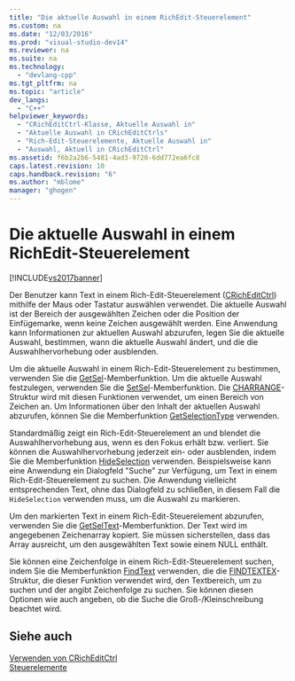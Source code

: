 ```yaml
---
title: "Die aktuelle Auswahl in einem RichEdit-Steuerelement"
ms.custom: na
ms.date: "12/03/2016"
ms.prod: "visual-studio-dev14"
ms.reviewer: na
ms.suite: na
ms.technology: 
  - "devlang-cpp"
ms.tgt_pltfrm: na
ms.topic: "article"
dev_langs: 
  - "C++"
helpviewer_keywords: 
  - "CRichEditCtrl-Klasse, Aktuelle Auswahl in"
  - "Aktuelle Auswahl in CRichEditCtrls"
  - "Rich-Edit-Steuerelemente, Aktuelle Auswahl in"
  - "Auswahl, Aktuell in CRichEditCtrl"
ms.assetid: f6b2a2b6-5481-4ad3-9720-6dd772ea6fc8
caps.latest.revision: 10
caps.handback.revision: "6"
ms.author: "mblome"
manager: "ghogen"
---
```

# Die aktuelle Auswahl in einem RichEdit-Steuerelement
[!INCLUDE[vs2017banner](../assembler/inline/includes/vs2017banner.md)]

Der Benutzer kann Text in einem Rich\-Edit\-Steuerelement \([CRichEditCtrl](../mfc/reference/cricheditctrl-class.md)\) mithilfe der Maus oder Tastatur auswählen verwendet.  Die aktuelle Auswahl ist der Bereich der ausgewählten Zeichen oder die Position der Einfügemarke, wenn keine Zeichen ausgewählt werden.  Eine Anwendung kann Informationen zur aktuellen Auswahl abzurufen, legen Sie die aktuelle Auswahl, bestimmen, wann die aktuelle Auswahl ändert, und die die Auswahlhervorhebung oder ausblenden.  
  
 Um die aktuelle Auswahl in einem Rich\-Edit\-Steuerelement zu bestimmen, verwenden Sie die [GetSel](../Topic/CRichEditCtrl::GetSel.md)\-Memberfunktion.  Um die aktuelle Auswahl festzulegen, verwenden Sie die [SetSel](../Topic/CRichEditCtrl::SetSel.md)\-Memberfunktion.  Die [CHARRANGE](http://msdn.microsoft.com/library/windows/desktop/bb787885)\-Struktur wird mit diesen Funktionen verwendet, um einen Bereich von Zeichen an.  Um Informationen über den Inhalt der aktuellen Auswahl abzurufen, können Sie die Memberfunktion [GetSelectionType](../Topic/CRichEditCtrl::GetSelectionType.md) verwenden.  
  
 Standardmäßig zeigt ein Rich\-Edit\-Steuerelement an und blendet die Auswahlhervorhebung aus, wenn es den Fokus erhält bzw. verliert.  Sie können die Auswahlhervorhebung jederzeit ein\- oder ausblenden, indem Sie die Memberfunktion [HideSelection](../Topic/CRichEditCtrl::HideSelection.md) verwenden.  Beispielsweise kann eine Anwendung ein Dialogfeld "Suche" zur Verfügung, um Text in einem Rich\-Edit\-Steuerelement zu suchen.  Die Anwendung vielleicht entsprechenden Text, ohne das Dialogfeld zu schließen, in diesem Fall die `HideSelection` verwenden muss, um die Auswahl zu markieren.  
  
 Um den markierten Text in einem Rich\-Edit\-Steuerelement abzurufen, verwenden Sie die [GetSelText](../Topic/CRichEditCtrl::GetSelText.md)\-Memberfunktion.  Der Text wird im angegebenen Zeichenarray kopiert.  Sie müssen sicherstellen, dass das Array ausreicht, um den ausgewählten Text sowie einem NULL enthält.  
  
 Sie können eine Zeichenfolge in einem Rich\-Edit\-Steuerelement suchen, indem Sie die Memberfunktion [FindText](../Topic/CRichEditCtrl::FindText.md) verwenden, die die [FINDTEXTEX](http://msdn.microsoft.com/library/windows/desktop/bb787909)\-Struktur, die dieser Funktion verwendet wird, den Textbereich, um zu suchen und der angibt Zeichenfolge zu suchen.  Sie können diesen Optionen wie auch angeben, ob die Suche die Groß\-\/Kleinschreibung beachtet wird.  
  
## Siehe auch  
 [Verwenden von CRichEditCtrl](../mfc/using-cricheditctrl.md)   
 [Steuerelemente](../mfc/controls-mfc.md)